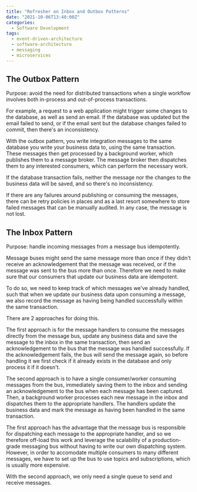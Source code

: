 ```yaml
---
title: "Refresher on Inbox and Outbox Patterns"
date: "2021-10-06T13:40:00Z"
categories:
  - Software Development
tags:
  - event-driven-architecture
  - software-architecture
  - messaging
  - microservices
---
```


## The Outbox Pattern

Purpose: avoid the need for distributed transactions when a single workflow involves both in-process and out-of-process transactions.

For example, a request to a web application might trigger some changes to the database, as well as send an email. If the database was updated but the email failed to send, or if the email sent but the database changes failed to commit, then there's an inconsistency.

With the outbox pattern, you write integration messages to the same database you write your business data to, using the same transaction. These messages then get processed by a background worker, which publishes them to a message broker. The message broker then dispatches them to any interested consumers, which can perform the necessary work.

If the database transaction fails, neither the message nor the changes to the business data will be saved, and so there's no inconsistency.

If there are any failures around publishing or consuming the messages, there can be retry policies in places and as a last resort somewhere to store failed messages that can be manually audited. In any case, the message is not lost.

## The Inbox Pattern

Purpose: handle incoming messages from a message bus idempotently.

Message buses might send the same message more than once if they didn't receive an acknowledgement that the message was received, or if the message was sent to the bus more than once. Therefore we need to make sure that our consumers that update our business data are idempotent.

To do so, we need to keep track of which messages we've already handled, such that when we update our business data upon consuming a message, we also record the message as having being handled successfully within the same transaction.

There are 2 approaches for doing this.

The first approach is for the message handlers to consume the messages directly from the message bus, update any business data and save the message to the inbox in the same transaction, then send an acknowledgement to the bus that the message was handled successfully. If the acknowledgement fails, the bus will send the message again, so before handling it we first check if it already exists in the database and only process it if it doesn't.

The second approach is to have a single consumer/worker consuming messages from the bus, immediately saving them to the inbox and sending an acknowledgement to the bus when each message has been captured. Then, a background worker processes each new message in the inbox and dispatches them to the appropriate handlers. The handlers update the business data and mark the message as having been handled in the same transaction.

The first approach has the advantage that the message bus is responsible for dispatching each message to the appropriate handler, and so we therefore off-load this work and leverage the scalability of a production-grade messaging bus without having to write our own dispatching system. However, in order to accomodate multiple consumers to many different messages, we have to set up the bus to use topics and subscriptions, which is usually more expensive.

With the second approach, we only need a single queue to send and receive messages.
